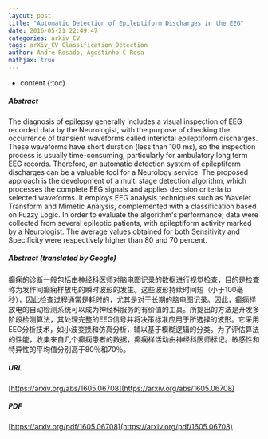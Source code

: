 ```yaml
---
layout: post
title: "Automatic Detection of Epileptiform Discharges in the EEG"
date: 2016-05-21 22:49:47
categories: arXiv_CV
tags: arXiv_CV Classification Detection
author: Andre Rosado, Agostinho C Rosa
mathjax: true
---
```


* content
{:toc}

##### Abstract
The diagnosis of epilepsy generally includes a visual inspection of EEG recorded data by the Neurologist, with the purpose of checking the occurrence of transient waveforms called interictal epileptiform discharges. These waveforms have short duration (less than 100 ms), so the inspection process is usually time-consuming, particularly for ambulatory long term EEG records. Therefore, an automatic detection system of epileptiform discharges can be a valuable tool for a Neurology service. The proposed approach is the development of a multi stage detection algorithm, which processes the complete EEG signals and applies decision criteria to selected waveforms. It employs EEG analysis techniques such as Wavelet Transform and Mimetic Analysis, complemented with a classification based on Fuzzy Logic. In order to evaluate the algorithm's performance, data were collected from several epileptic patients, with epileptiform activity marked by a Neurologist. The average values obtained for both Sensitivity and Specificity were respectively higher than 80 and 70 percent.

##### Abstract (translated by Google)
癫痫的诊断一般包括由神经科医师对脑电图记录的数据进行视觉检查，目的是检查称为发作间癫痫样放电的瞬时波形的发生。这些波形持续时间短（小于100毫秒），因此检查过程通常是耗时的，尤其是对于长期的脑电图记录。因此，癫痫样放电的自动检测系统可以成为神经科服务的有价值的工具。所提出的方法是开发多阶段检测算法，其处理完整的EEG信号并将决策标准应用于所选择的波形。它采用EEG分析技术，如小波变换和仿真分析，辅以基于模糊逻辑的分类。为了评估算法的性能，收集来自几个癫痫患者的数据，癫痫样活动由神经科医师标记。敏感性和特异性的平均值分别高于80％和70％。

##### URL
[https://arxiv.org/abs/1605.06708](https://arxiv.org/abs/1605.06708)

##### PDF
[https://arxiv.org/pdf/1605.06708](https://arxiv.org/pdf/1605.06708)

